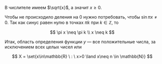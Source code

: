 В числителе имеем $\sqrt{x}$, а значит $x\geq 0$.

Чтобы не происходило деления на $0$ нужно потребовать, чтобы $\sin \pi x \neq 0$. Так как синус равен нулю в точках $\pi k$ при $k\in\mathbb{Z}$, то

$$ \pi x \neq \pi k \\ x \neq k $$

Итак, область определения функции $y$ — все положительные числа, за исключением всех целых чисел или

$$ X = \set{x\in\mathbb{R} \ : \ x>0 \land x\neq n \in \mathbb{N}} $$